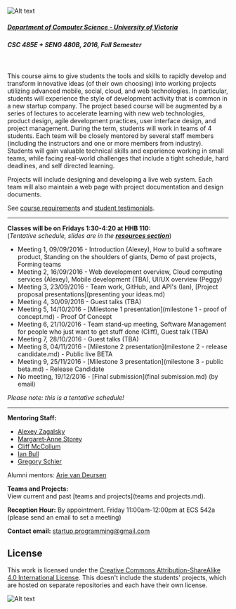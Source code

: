 ![Alt text](images/logo.png)

##### [Department of Computer Science - University of Victoria](http://www.csc.uvic.ca/)
##### CSC 485E + SENG 480B, 2016, Fall Semester
<br>

This course aims to give students the tools and skills to rapidly develop and transform innovative ideas (of their own choosing) into working projects utilizing advanced mobile, social, cloud, and web technologies. In particular, students will experience the style of development activity that is common in a new startup company. The project based course will be augmented by a series of lectures to accelerate learning with new web technologies, product design, agile development practices, user interface design, and project management. During the term, students will work in teams of 4 students. Each team will be closely mentored by several staff members (including the instructors and one or more members from industry). Students will gain valuable technical skills and experience working in small teams, while facing real-world challenges that include a tight schedule, hard deadlines, and self directed learning.

Projects will include designing and developing a live web system. Each team will also maintain a web page with project documentation and design documents.

See [course requirements](requirements.md) and [student testimonials](testimonials.md).

---

**Classes will be on Fridays 1:30-4:20 at HHB 110:**  
(*Tentative schedule, slides are in the [**resources section**](resources)*)

- Meeting 1, 09/09/2016 - Introduction (Alexey), How to build a software product, Standing on the shoulders of giants, Demo of past projects, Forming teams
- Meeting 2, 16/09/2016 - Web development overview, Cloud computing services (Alexey), Mobile development (TBA), UI/UX overview (Peggy)
- Meeting 3, 23/09/2016 - Team work, GitHub, and API's (Ian), [Project proposal presentations](presenting your ideas.md)
- Meeting 4, 30/09/2016 - Guest talks (TBA)
- Meeting 5, 14/10/2016 - [Milestone 1 presentation](milestone 1 - proof of concept.md) - Proof Of Concept
- Meeting 6, 21/10/2016 - Team stand-up meeting, Software Management for people who just want to get stuff done (Cliff), Guest talk (TBA)
- Meeting 7, 28/10/2016 - Guest talks (TBA)
- Meeting 8, 04/11/2016 - [Milestone 2 presentation](milestone 2 - release candidate.md) - Public live BETA
- Meeting 9, 25/11/2016 - [Milestone 3 presentation](milestone 3 - public beta.md) - Release Candidate
- No meeting, 19/12/2016 - [Final submission](final submission.md) (by email)

*Please note: this is a tentative schedule!*

---

**Mentoring Staff:**

- [Alexey Zagalsky](http://alexeyza.com/)
- [Margaret-Anne Storey](https://margaretannestorey.wordpress.com/)
- [Cliff McCollum](https://ca.linkedin.com/in/cliffmccollum)
- [Ian Bull](http://ianbull.com/)
- [Gregory Schier](http://schier.co/)

Alumni mentors: [Arie van Deursen](http://www.st.ewi.tudelft.nl/~arie/)

**Teams and Projects:**  
View current and past [teams and projects](teams and projects.md).

**Reception Hour:** By appointment. Friday 11:00am-12:00pm at ECS 542a (please send an email to set a meeting) 

**Contact email:** [startup.programming@gmail.com](mailto:startup.programming@gmail.com)

## License
This work is licensed under the [Creative Commons Attribution-ShareAlike 4.0 International License](http://creativecommons.org/licenses/by-sa/4.0/). This doesn't include the students' projects, which are hosted on separate repositories and each have their own license.

![Alt text](https://i.creativecommons.org/l/by-sa/4.0/88x31.png "Creative Commons Attribution-ShareAlike 4.0 International License")
